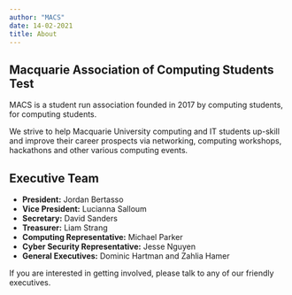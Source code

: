 ```yaml
---
author: "MACS"
date: 14-02-2021
title: About 
---
```


## Macquarie Association of Computing Students Test

MACS is a student run association founded in 2017 by computing students, for computing students.

We strive to help Macquarie University computing and IT students up-skill and improve their career prospects via networking, computing workshops, hackathons and other various computing events.

## Executive Team
- **President:** Jordan Bertasso
- **Vice President:** Lucianna Salloum
- **Secretary:** David Sanders
- **Treasurer:** Liam Strang
- **Computing Representative:** Michael Parker
- **Cyber Security Representative:** Jesse Nguyen
- **General Executives:** Dominic Hartman and Zahlia Hamer 

If you are interested in getting involved, please talk to any of our friendly executives.
